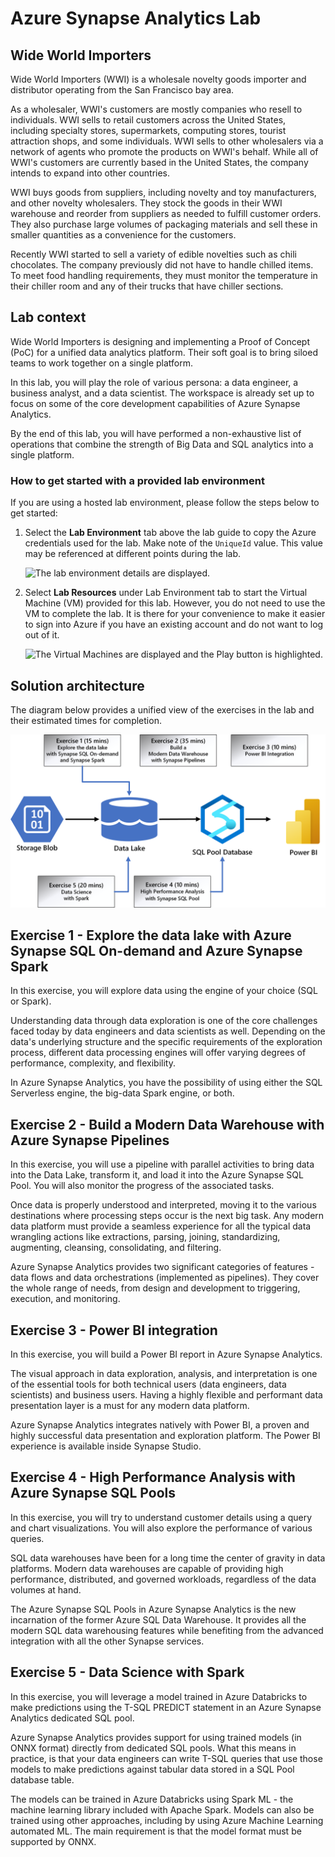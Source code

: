 # Azure Synapse Analytics Lab

## Wide World Importers

Wide World Importers (WWI) is a wholesale novelty goods importer and distributor operating from the San Francisco bay area.

As a wholesaler, WWI's customers are mostly companies who resell to individuals. WWI sells to retail customers across the United States, including specialty stores, supermarkets, computing stores, tourist attraction shops, and some individuals. WWI sells to other wholesalers via a network of agents who promote the products on WWI's behalf. While all of WWI's customers are currently based in the United States, the company intends to expand into other countries.

WWI buys goods from suppliers, including novelty and toy manufacturers, and other novelty wholesalers. They stock the goods in their WWI warehouse and reorder from suppliers as needed to fulfill customer orders. They also purchase large volumes of packaging materials and sell these in smaller quantities as a convenience for the customers.

Recently WWI started to sell a variety of edible novelties such as chili chocolates. The company previously did not have to handle chilled items. To meet food handling requirements, they must monitor the temperature in their chiller room and any of their trucks that have chiller sections.

## Lab context

Wide World Importers is designing and implementing a Proof of Concept (PoC) for a unified data analytics platform. Their soft goal is to bring siloed teams to work together on a single platform.

In this lab, you will play the role of various persona: a data engineer, a business analyst, and a data scientist. The workspace is already set up to focus on some of the core development capabilities of Azure Synapse Analytics.

By the end of this lab, you will have performed a non-exhaustive list of operations that combine the strength of Big Data and SQL analytics into a single platform.

### How to get started with a provided lab environment

If you are using a hosted lab environment, please follow the steps below to get started:

1. Select the **Lab Environment** tab above the lab guide to copy the Azure credentials used for the lab. Make note of the `UniqueId` value. This value may be referenced at different points during the lab.

    ![The lab environment details are displayed.](media/lab-environment.png "Lab Environment")

2. Select **Lab Resources** under Lab Environment tab to start the Virtual Machine (VM) provided for this lab. However, you do not need to use the VM to complete the lab. It is there for your convenience to make it easier to sign into Azure if you have an existing account and do not want to log out of it.

    ![The Virtual Machines are displayed and the Play button is highlighted.](media/lab-resources.png "Lab Resources")

## Solution architecture

The diagram below provides a unified view of the exercises in the lab and their estimated times for completion.

![Azure Synapse Analytics Lab Exercises](./media/exercises.png "Solution architecture")

## Exercise 1 - Explore the data lake with Azure Synapse SQL On-demand and Azure Synapse Spark

In this exercise, you will explore data using the engine of your choice (SQL or Spark).

Understanding data through data exploration is one of the core challenges faced today by data engineers and data scientists as well. Depending on the data's underlying structure and the specific requirements of the exploration process, different data processing engines will offer varying degrees of performance, complexity, and flexibility.

In Azure Synapse Analytics, you have the possibility of using either the SQL Serverless engine, the big-data Spark engine, or both.

## Exercise 2 - Build a Modern Data Warehouse with Azure Synapse Pipelines

In this exercise, you will use a pipeline with parallel activities to bring data into the Data Lake, transform it, and load it into the Azure Synapse SQL Pool. You will also monitor the progress of the associated tasks.

Once data is properly understood and interpreted, moving it to the various destinations where processing steps occur is the next big task. Any modern data platform must provide a seamless experience for all the typical data wrangling actions like extractions, parsing, joining, standardizing, augmenting, cleansing, consolidating, and filtering.

Azure Synapse Analytics provides two significant categories of features - data flows and data orchestrations (implemented as pipelines). They cover the whole range of needs, from design and development to triggering, execution, and monitoring.

## Exercise 3 - Power BI integration

In this exercise, you will build a Power BI report in Azure Synapse Analytics.

The visual approach in data exploration, analysis, and interpretation is one of the essential tools for both technical users (data engineers, data scientists) and business users. Having a highly flexible and performant data presentation layer is a must for any modern data platform.

Azure Synapse Analytics integrates natively with Power BI, a proven and highly successful data presentation and exploration platform. The Power BI experience is available inside Synapse Studio.

## Exercise 4 - High Performance Analysis with Azure Synapse SQL Pools

In this exercise, you will try to understand customer details using a query and chart visualizations. You will also explore the performance of various queries.

SQL data warehouses have been for a long time the center of gravity in data platforms. Modern data warehouses are capable of providing high performance, distributed, and governed workloads, regardless of the data volumes at hand.

The Azure Synapse SQL Pools in Azure Synapse Analytics is the new incarnation of the former Azure SQL Data Warehouse. It provides all the modern SQL data warehousing features while benefiting from the advanced integration with all the other Synapse services.

## Exercise 5 - Data Science with Spark

In this exercise, you will leverage a model trained in Azure Databricks to make predictions using the T-SQL PREDICT statement in an Azure Synapse Analytics dedicated SQL pool.

Azure Synapse Analytics provides support for using trained models (in ONNX format) directly from dedicated SQL pools. What this means in practice, is that your data engineers can write T-SQL queries that use those models to make predictions against tabular data stored in a SQL Pool database table.

The models can be trained in Azure Databricks using Spark ML - the machine learning library included with Apache Spark. Models can also be trained using other approaches, including by using Azure Machine Learning automated ML. The main requirement is that the model format must be supported by ONNX.
